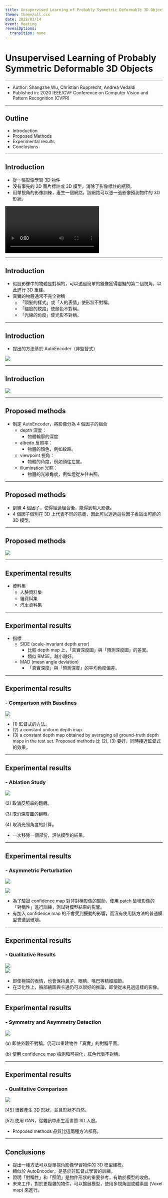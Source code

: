 ```yaml
---
title: Unsupervised Learning of Probably Symmetric Deformable 3D Objects
theme: theme/all.css
date: 2022/03/14
event: Meeting
revealOptions:
  transition: none
---
```

# Unsupervised Learning of Probably Symmetric Deformable 3D Objects

<hr class="mb-8">

- Author: Shangzhe Wu, Christian Rupprecht, Andrea Vedaldi  <!-- .element: class="text-3xl" -->
- Published in: 2020 IEEE/CVF Conference on Computer Vision and Pattern Recognition (CVPR) <!-- .element: class="text-3xl" -->

---

## Outline

- Introduction
- Proposed Methods
- Experimental results
- Conclusions

---

## Introduction

- 從一張影像學習 3D 物件
- 沒有事先的 2D 圖片標註或 3D 模型，消除了影像標註的瓶頸。
- 用單視角的影像訓練，產生一個網路，該網路可以憑一張影像預測物件的 3D 形狀。

<div class="w-1/2">
  <video controls="controls" autoplay="autoplay" loop>
      <source src="attachments/2022-03-19-06-41-00.mp4">
  </video>
</div>

----

## Introduction

- 假設影像中的物體是對稱的，可以透過簡單的鏡像獲得虛擬的第二個視角，以此進行 3D 重建。
- 真實的物體通常不完全對稱
  - 「頭髮的樣式」或「人的表情」使形狀不對稱。
  - 「貓臉的紋路」使顏色不對稱。
  - 「光線的角度」使光影不對稱。

----

## Introduction

- 提出的方法基於 AutoEncoder（非監督式）

![](attachments/2022-03-19-05-48-34.png)

----

## Introduction

![](attachments/2022-03-19-05-47-53.png)

---

## Proposed methods

- 制定 AutoEncoder，將影像分為 4 個因子的組合
  - depth 深度：
    - 物體輪廓的深度
  - albedo 反照率：
    - 物體的顏色，例如紋路。
  - viewpoint 視角：
    - 物體的角度，例如頭往左擺。
  - illumination 光照：
    - 物體的光線角度，例如燈從左往右照。

----

## Proposed methods

- 訓練 4 個因子，使得經過組合後，能得到輸入影像。
- 4 個因子個別在 3D 上代表不同的意義，因此可以透過這些因子推論出可能的 3D 模型。

----

## Proposed methods

![](attachments/2022-03-19-05-50-09.png)

---

## Experimental results

- 資料集
  - 人臉資料集
  - 貓資料集
  - 汽車資料集

----

## Experimental results

- 指標
  - SIDE (scale-invariant depth error)
    - 比較 depth map 上，「真實深度圖」與「預測深度圖」的差異。
    - 類似 RMSE，越小越好。
  - MAD (mean angle deviation)
    - 「真實深度」與「預測深度」的平均角度偏差。

----

## Experimental results <!-- .element: class="mb-0" -->
### - Comparison with Baselines <!-- .element: class="!text-4xl text-left" -->

![](attachments/2022-03-19-05-56-22.png)

<ul class="text-lg px-8">
  <li>(1) 監督式的方法。</li>
  <li>(2) a constant uniform depth map. </li>
  <li>(3) a constant depth map obtained by averaging all ground-truth depth maps in the test set.
Proposed methods 比 (2), (3) 要好，同時接近監督式的效果。 </li>
</ul>


----

## Experimental results <!-- .element: class="mb-0" -->
### - Ablation Study <!-- .element: class="!text-4xl text-left" -->

![](attachments/2022-03-19-06-15-57.png)

(2) 取消反照率的翻轉。 <!-- .element: class="text-lg my-0" -->

(3) 取消深度圖的翻轉。 <!-- .element: class="text-lg my-0" -->

(4) 取消光照角度的計算。 <!-- .element: class="text-lg my-0" -->

- 一次移除一個部份，評估模型的結果。 <!-- .element: class="text-lg mt-5" -->

----

## Experimental results <!-- .element: class="mb-0" -->
### - Asymmetric Perturbation <!-- .element: class="!text-4xl text-left" -->

![](attachments/2022-03-19-06-24-05.png)

<div class="grid grid-cols-3">
  <div class="col-span-2">
    <img src="attachments/2022-03-19-06-24-19.png">
  </div>
  <div>
    <ul class="text-lg">
      <li>為了驗證 confidence map 對非對稱影像的幫助，使用 patch 破壞影像的「對稱性」進行訓練，測試對模型結果的影響。</li>
      <li>有加入 confidence map 的不會受到擾動的影響，而沒有使用該方法的普通模型會遭到破壞。</li>
    </ul>
  </div>
</div>

----

## Experimental results <!-- .element: class="mb-0" -->
### - Qualitative Results <!-- .element: class="!text-4xl text-left" -->

<div class="grid grid-cols-3">
  <div class="col-span-2">
    <img src="attachments/2022-03-19-06-32-22.png">
  </div>
  <div>
    <img src="attachments/2022-03-19-06-32-48.png">
    <ul class="text-lg">
      <li>即使極端的表情，也會保持鼻子、眼睛、嘴巴等精細細節。</li>
      <li>在泛化性上，臉部繪圖與卡通仍可以很好的推論，即使從未見過這樣的影像。</li>
    </ul>
  </div>
</div>

----

## Experimental results <!-- .element: class="mb-0" -->
### - Symmetry and Asymmetry Detection <!-- .element: class="!text-4xl text-left" -->

![](attachments/2022-03-19-06-34-02.png)

(a) 即使外觀不對稱，仍可以重建物件「真實」的對稱平面。 <!-- .element: class="text-lg my-0" -->

(b) 使用 confidence map 檢測和可視化，紅色代表不對稱。 <!-- .element: class="text-lg my-0" -->

----

## Experimental results <!-- .element: class="mb-0" -->
### - Qualitative Comparison <!-- .element: class="!text-4xl text-left" -->

![](attachments/2022-03-19-06-36-35.png) <!-- .element: class="w-4/6" -->

[45] 很難產生 3D 形狀，並且形狀不自然。 <!-- .element: class="text-lg my-0" -->

[52] 使用 GAN，從雜訊中產生高畫質 3D 人臉。 <!-- .element: class="text-lg my-0" -->

- Proposed methods 品質比這兩種方法都高。 <!-- .element: class="text-lg my-0" -->

---

## Conclusions

- 提出一種方法可以從單視角影像學習物件的 3D 模型建模。
- 類似於 AutoEncoder，是基於非監督式學習的訓練。
- 證明「對稱性」和「照明」是物件形狀的重要參考，有助於模型的收斂。
- 未來工作，對於更複雜的物件，可以擴展模型，使用多視角圖或體素圖 (Voxel map) 來進行。
